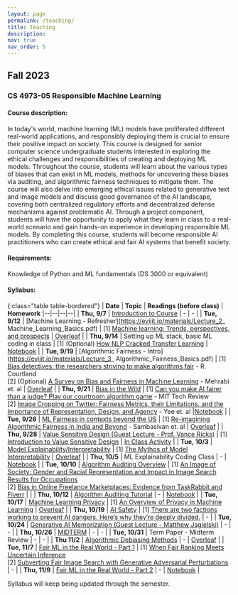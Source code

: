 ```yaml
---
layout: page
permalink: /teaching/
title: Teaching
description:
nav: true
nav_order: 5
---
```


## Fall 2023
### CS 4973-05 Responsible Machine Learning

#### Course description: 
In today's world, machine learning (ML) models have proliferated different real-world applications, and responsibly deploying them is crucial to ensure their positive impact on society. This course is designed for senior computer science undergraduate students interested in exploring the ethical challenges and responsibilities of creating and deploying ML models. Throughout the course, students will learn about the various types of biases that can exist in ML models, methods for uncovering these biases via auditing, and algorithmic fairness techniques to mitigate them. The course will also delve into emerging ethical issues related to generative text and image models and discuss good governance of the AI landscape, covering both centralized regulatory efforts and decentralized defense mechanisms against problematic AI. Through a project component, students will have the opportunity to apply what they learn in class to a real-world scenario and gain hands-on experience in developing responsible ML models. By completing this course, students will become responsible AI practitioners who can create ethical and fair AI systems that benefit society.

#### Requirements: 
Knowledge of Python and ML fundamentals (DS 3000 or equivalent)

#### Syllabus:

{:class="table table-bordered"}
| **Date** | **Topic** | **Readings (before class)** | **Homework**
|--|--|--|--|
| **Thu, 9/7** | [Introduction to Course](https://evijit.io/materials/Lecture_1_Introduction.pdf) | - | - |
| **Tue, 9/12** | [Machine Learning - Refresher](https://evijit.io/materials/Lecture_2_ Machine_Learning_Basics.pdf) | [1] [Machine learning: Trends, perspectives, and prospects](https://www.cs.cmu.edu/~tom/pubs/Science-ML-2015.pdf) |  [Overleaf](https://www.overleaf.com/read/ftxshfbpkxbk) |
| **Thu, 9/14** | Setting up ML stack, basic ML coding in class | [1] (Optional) [How NLP Cracked Transfer Learning](https://jalammar.github.io/illustrated-bert/) | [Notebook](https://evijit.io/materials/ds_intro.ipynb) |
| **Tue, 9/19** | [Algorithmic Fairness - Intro](https://evijit.io/materials/Lecture_3_ Algorithmic_Fairness_Basics.pdf)  | [1] [Bias detectives: the researchers striving to make algorithms fair](https://courses.cs.duke.edu/spring20/compsci342/netid/readings/nature-algorithmic-bias.pdf) - R. Courtland <br> [2] (Optional) [A Survey on Bias and Fairness in Machine Learning](https://arxiv.org/pdf/1908.09635.pdf) - Mehrabi et. al |  [Overleaf](https://www.overleaf.com/read/rvdjbyjkktcg)  |
| **Thu, 9/21** | [Bias in the Wild](https://evijit.io/materials/Lecture_4_Bias_In_The_Wild.pdf) | [1] [Can you make AI fairer than a judge? Play our courtroom algorithm game](https://www.technologyreview.com/2019/10/17/75285/ai-fairer-than-judge-criminal-risk-assessment-algorithm/) - MIT Tech Review <br> [2] [Image Cropping on Twitter: Fairness Metrics, their Limitations, and the Importance of Representation, Design, and Agency](https://arxiv.org/pdf/2105.08667.pdf) - Yee et. al |[Notebook](https://colab.research.google.com/drive/1_SpLPRweuZ-3xWJSYmOD0H-LXdaCcEiH#scrollTo=KbHf3AYwO0Xw) |
| **Tue, 9/26** | [ML Fairness in contexts beyond the US](https://evijit.io/materials/Lecture_5_Fairness_in_Other_Cultures.pdf)  | [1] [Re-imagining Algorithmic Fairness in India and Beyond](https://arxiv.org/pdf/2101.09995.pdf) - Sambasivan et. al | [Overleaf](https://www.overleaf.com/read/zbtrrypygxrz) |
| **Thu, 9/28** | [Value Sensitive Design (Guest Lecture - Prof. Vance Ricks)](https://evijit.io/materials/Ricks-ResponsibleMachineLearning-F2023.pdf) | [1] [Introduction to Value Sensitive Design](https://northeastern.instructure.com/files/23160452/) | [In Class Activity](https://docs.google.com/document/d/1qi9J7lLVM9AhsJaSpILQNQh4FjRnNLnn/edit?usp=sharing&ouid=104786704786764345519&rtpof=true&sd=true) |
| **Tue, 10/3** | [Model Explainability/Interpretability](https://evijit.io/materials/Lecture_6_Model_Interpretability.pdf)  | [1] [The Mythos of Model Interpretability](https://arxiv.org/pdf/1606.03490.pdf) | [Overleaf](https://www.overleaf.com/read/fzfbymhmhrjf) |
| **Thu, 10/5** | ML Explainability Coding Class  | - | [Notebook](https://colab.research.google.com/drive/11d_AnpF6ELJryZaBOwvFYm2xgqL8GiEW) |
| **Tue, 10/10** | [Algorithm Auditing Overview](https://evijit.io/materials/Lecture_7_Algorithm_Auditing_Overview.pdf)  | [1] [An Image of Society: Gender and Racial Representation and Impact in Image Search Results for Occupations](https://dl.acm.org/doi/10.1145/3449100)<br>[2] [Bias in Online Freelance Marketplaces: Evidence from TaskRabbit and Fiverr](https://dl.acm.org/doi/pdf/10.1145/2998181.2998327) |  |
| **Thu, 10/12** | [Algorithm Auditing Tutorial](https://evijit.io/materials/Lecture_8_Algorithm_Auditing_Tutorial.pdf)  | - | [Notebook](https://colab.research.google.com/drive/1w-BRt1A2MymKFefj98t6Orz59-ntiPBF) |
| **Tue, 10/17** | [Machine Learning Privacy](https://evijit.io/materials/Lecture_9_ML_Privacy.pdf)  | [1] [An Overview of Privacy in Machine Learning](https://arxiv.org/pdf/2005.08679.pdf) | [Overleaf](https://www.overleaf.com/read/pswsvxrnwggq) |
| **Thu, 10/19** | [AI Safety](https://evijit.io/materials/Lecture_10_AI_Safety.pdf)  | [1] [There are two factions working to prevent AI dangers. Here’s why they’re deeply divided.](https://www.vox.com/future-perfect/2022/8/10/23298108/ai-dangers-ethics-alignment-present-future-risk) | - |
| **Tue, 10/24** | [Generative AI Memorization (Guest Lecture - Matthew Jagielski)](https://evijit.io/materials/GenAI_Memorization_Guest_Lecture_Matthew.pdf)  | - | - |
| **Thu, 10/26** | [MIDTERM](https://evijit.io/materials/CS_4973_Responsible_ML_Midterm.pdf)  | - | - |
| **Tue, 10/31** | Term Paper - Midterm Review  | - | - |
| **Thu 11/2** | [Algorithmic Debiasing Methods](https://evijit.io/materials/Lecture_12_Algorithmic_Debiasing.pdf)  | - | [Overleaf](https://www.overleaf.com/read/dshshdwvpvjn#06c821) |
| **Tue, 11/7** | [Fair ML in the Real World - Part 1](https://evijit.io/materials/Lecture_13_Real_World_Problems_Part1.pdf)  |  [1] [When Fair Ranking Meets Uncertain Inference](https://dl.acm.org/doi/pdf/10.1145/3404835.3462850)<br>[2] [Subverting Fair Image Search with Generative Adversarial Perturbations](https://dl.acm.org/doi/pdf/10.1145/3531146.3533128) | - |
| **Thu, 11/9** | [Fair ML in the Real World - Part 2](https://evijit.io/materials/Lecture_14_Real_World_Problems_Part2.pdf)  | - | [Notebook](https://colab.research.google.com/drive/1nGY70jcrQSESMBV1cfo__WfUNJerU3yb) |



Syllabus will keep being updated through the semester.